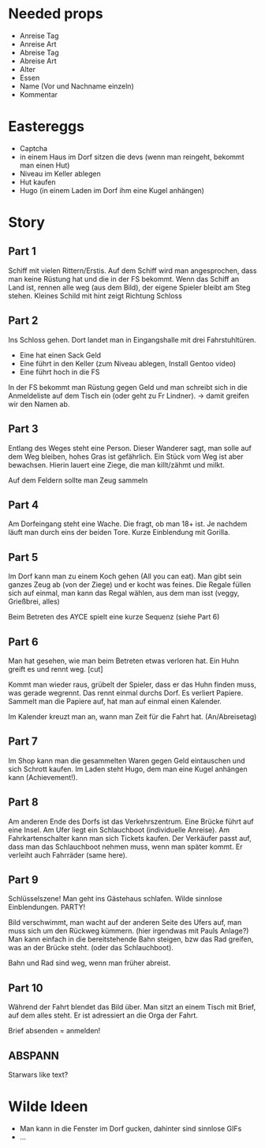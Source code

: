 # Needed props

- Anreise Tag
- Anreise Art
- Abreise Tag
- Abreise Art
- Alter
- Essen
- Name (Vor und Nachname einzeln)
- Kommentar

# Eastereggs

- Captcha
- in einem Haus im Dorf sitzen die devs (wenn man reingeht, bekommt man einen Hut)
- Niveau im Keller ablegen
- Hut kaufen
- Hugo (in einem Laden im Dorf ihm eine Kugel anhängen)


# Story

## Part 1

Schiff mit vielen Rittern/Erstis. Auf dem Schiff wird man angesprochen, dass man keine Rüstung hat und die in der FS bekommt.
Wenn das Schiff an Land ist, rennen alle weg (aus dem Bild), der eigene Spieler bleibt am Steg stehen.
Kleines Schild mit hint zeigt Richtung Schloss

## Part 2

Ins Schloss gehen. Dort landet man in Eingangshalle mit drei Fahrstuhltüren.

- Eine hat einen Sack Geld
- Eine führt in den Keller (zum Niveau ablegen, Install Gentoo video)
- Eine führt hoch in die FS

In der FS bekommt man Rüstung gegen Geld und man schreibt sich in die Anmeldeliste auf dem Tisch ein (oder geht zu Fr Lindner).
-> damit greifen wir den Namen ab.

## Part 3

Entlang des Weges steht eine Person. Dieser Wanderer sagt, man solle auf dem Weg bleiben, hohes Gras ist gefährlich.
Ein Stück vom Weg ist aber bewachsen. Hierin lauert eine Ziege, die man killt/zähmt und milkt.

Auf dem Feldern sollte man Zeug sammeln

## Part 4

Am Dorfeingang steht eine Wache. Die fragt, ob man 18+ ist. Je nachdem läuft man durch eins der beiden Tore. Kurze Einblendung 
mit Gorilla.

## Part 5

Im Dorf kann man zu einem Koch gehen (All you can eat). Man gibt sein ganzes Zeug ab (von der Ziege) und er kocht was feines.
Die Regale füllen sich auf einmal, man kann das Regal wählen, aus dem man isst (veggy, Grießbrei, alles)

Beim Betreten des AYCE spielt eine kurze Sequenz (siehe Part 6)

## Part 6

Man hat gesehen, wie man beim Betreten etwas verloren hat. Ein Huhn greift es und rennt weg. [cut]

Kommt man wieder raus, grübelt der Spieler, dass er das Huhn finden muss, was gerade wegrennt. Das rennt einmal durchs Dorf.
Es verliert Papiere. Sammelt man die Papiere auf, hat man auf einmal einen Kalender.

Im Kalender kreuzt man an, wann man Zeit für die Fahrt hat. (An/Abreisetag)

## Part 7

Im Shop kann man die gesammelten Waren gegen Geld eintauschen und sich Schrott kaufen. Im Laden steht Hugo, dem man eine
Kugel anhängen kann (Achievement!).

## Part 8

Am anderen Ende des Dorfs ist das Verkehrszentrum. Eine Brücke führt auf eine Insel. Am Ufer liegt ein Schlauchboot (individuelle Anreise).
Am Fahrkartenschalter kann man sich Tickets kaufen. Der Verkäufer passt auf, dass man das Schlauchboot nehmen muss, wenn man
später kommt. Er verleiht auch Fahrräder (same here).

## Part 9

Schlüsselszene!
Man geht ins Gästehaus schlafen. Wilde sinnlose Einblendungen. PARTY!

Bild verschwimmt, man wacht auf der anderen Seite des Ufers auf, man muss sich um den Rückweg kümmern. (hier irgendwas mit Pauls Anlage?)
Man kann einfach in die bereitstehende Bahn steigen, bzw das Rad greifen, was an der Brücke steht. (oder das Schlauchboot). 

Bahn und Rad sind weg, wenn man früher abreist.

## Part 10

Während der Fahrt blendet das Bild über. Man sitzt an einem Tisch mit Brief, auf dem alles steht. Er ist adressiert an die Orga
der Fahrt.

Brief absenden = anmelden!

## ABSPANN

Starwars like text?

# Wilde Ideen

- Man kann in die Fenster im Dorf gucken, dahinter sind sinnlose GIFs
- ...